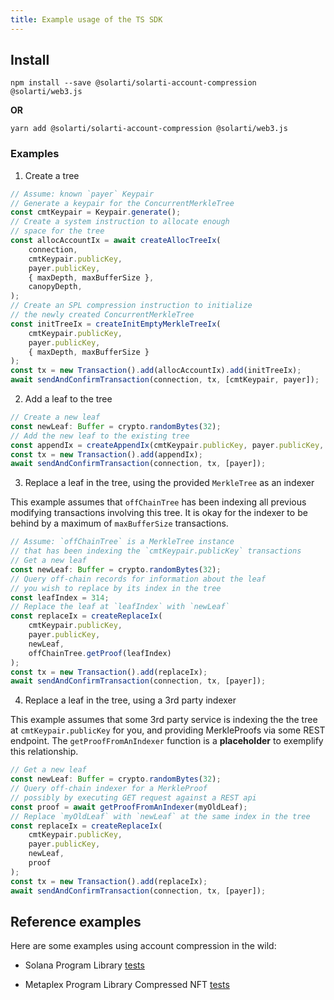```yaml
---
title: Example usage of the TS SDK
---
```




## Install

```shell
npm install --save @solarti/solarti-account-compression @solarti/web3.js
```

__OR__

```shell
yarn add @solarti/solarti-account-compression @solarti/web3.js
```

### Examples

1. Create a tree

```typescript
// Assume: known `payer` Keypair
// Generate a keypair for the ConcurrentMerkleTree
const cmtKeypair = Keypair.generate();
// Create a system instruction to allocate enough 
// space for the tree
const allocAccountIx = await createAllocTreeIx(
    connection,
    cmtKeypair.publicKey,
    payer.publicKey,
    { maxDepth, maxBufferSize },
    canopyDepth,
);
// Create an SPL compression instruction to initialize
// the newly created ConcurrentMerkleTree
const initTreeIx = createInitEmptyMerkleTreeIx(
    cmtKeypair.publicKey, 
    payer.publicKey, 
    { maxDepth, maxBufferSize }
);
const tx = new Transaction().add(allocAccountIx).add(initTreeIx);
await sendAndConfirmTransaction(connection, tx, [cmtKeypair, payer]);
```

2. Add a leaf to the tree

```typescript
// Create a new leaf
const newLeaf: Buffer = crypto.randomBytes(32);
// Add the new leaf to the existing tree
const appendIx = createAppendIx(cmtKeypair.publicKey, payer.publicKey, newLeaf);
const tx = new Transaction().add(appendIx);
await sendAndConfirmTransaction(connection, tx, [payer]);
```

3. Replace a leaf in the tree, using the provided `MerkleTree` as an indexer

This example assumes that `offChainTree` has been indexing all previous modifying transactions
involving this tree. 
It is okay for the indexer to be behind by a maximum of `maxBufferSize` transactions.


```typescript
// Assume: `offChainTree` is a MerkleTree instance
// that has been indexing the `cmtKeypair.publicKey` transactions
// Get a new leaf
const newLeaf: Buffer = crypto.randomBytes(32);
// Query off-chain records for information about the leaf
// you wish to replace by its index in the tree
const leafIndex = 314;
// Replace the leaf at `leafIndex` with `newLeaf`
const replaceIx = createReplaceIx(
    cmtKeypair.publicKey,          
    payer.publicKey,
    newLeaf,
    offChainTree.getProof(leafIndex) 
);
const tx = new Transaction().add(replaceIx);
await sendAndConfirmTransaction(connection, tx, [payer]);
```

4. Replace a leaf in the tree, using a 3rd party indexer

This example assumes that some 3rd party service is indexing the the tree at `cmtKeypair.publicKey` for you, and providing MerkleProofs via some REST endpoint.
The `getProofFromAnIndexer` function is a **placeholder** to exemplify this relationship.

```typescript
// Get a new leaf
const newLeaf: Buffer = crypto.randomBytes(32);
// Query off-chain indexer for a MerkleProof
// possibly by executing GET request against a REST api
const proof = await getProofFromAnIndexer(myOldLeaf);
// Replace `myOldLeaf` with `newLeaf` at the same index in the tree
const replaceIx = createReplaceIx(
    cmtKeypair.publicKey,          
    payer.publicKey,
    newLeaf,
    proof
);
const tx = new Transaction().add(replaceIx);
await sendAndConfirmTransaction(connection, tx, [payer]);
```

## Reference examples

Here are some examples using account compression in the wild:

* Solana Program Library [tests](https://github.com/solana-labs/solana-program-library/tree/master/account-compression/sdk/tests)

* Metaplex Program Library Compressed NFT [tests](https://github.com/metaplex-foundation/metaplex-program-library/tree/master/bubblegum/js/tests)